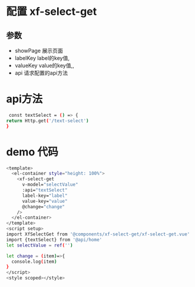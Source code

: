 # 配置 xf-select-get

## 参数

- showPage 展示页面
- labelKey label的key值,
- valueKey value的key值,,
- api 请求配置的api方法


# api方法

```sh
 const textSelect = () => {
return Http.get('/text-select')
}
```

# demo 代码

```sh
<template>
  <el-container style="height: 100%">
    <xf-select-get
      v-model="selectValue"
      :api="textSelect"
      label-key="label"
      value-key="value"
      @change="change"
    />
  </el-container>
</template>
<script setup>
import XfSelectGet from '@components/xf-select-get/xf-select-get.vue'
import {textSelect} from '@api/home'
let selectValue = ref('')

let change = (item)=>{
  console.log(item)
}
</script>
<style scoped></style>


```

